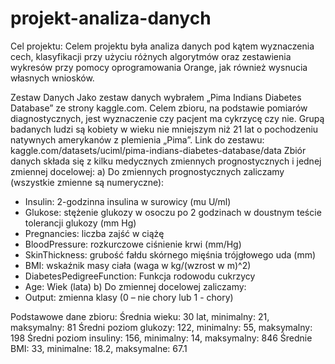 # projekt-analiza-danych

Cel projektu:
Celem projektu była analiza danych pod kątem wyznaczenia cech, klasyfikacji przy użyciu różnych algorytmów oraz zestawienia wykresów przy pomocy oprogramowania Orange, jak również wysnucia własnych wniosków.

Zestaw Danych
Jako zestaw danych wybrałem „Pima Indians Diabetes Database” ze strony kaggle.com. Celem zbioru, na podstawie pomiarów diagnostycznych, jest wyznaczenie czy pacjent ma cykrzycę czy nie. Grupą badanych ludzi są kobiety w wieku nie mniejszym niż 21 lat o pochodzeniu natywnych amerykanów z plemienia „Pima”. 
Link do zestawu: kaggle.com/datasets/uciml/pima-indians-diabetes-database/data
Zbiór danych składa się z kilku medycznych zmiennych prognostycznych i jednej zmiennej docelowej:
a) Do zmiennych prognostycznych zaliczamy (wszystkie zmienne są numeryczne):
- Insulin: 2-godzinna insulina w surowicy (mu U/ml)
- Glukose: stężenie glukozy w osoczu po 2 godzinach w doustnym teście tolerancji glukozy     (mm Hg)
- Pregnancies:  liczba zajść w ciążę
- BloodPressure: rozkurczowe ciśnienie krwi (mm/Hg)
- SkinThickness: grubość fałdu skórnego mięśnia trójgłowego uda (mm)
- BMI: wskaźnik masy ciała (waga w kg/(wzrost w m)^2)
- DiabetesPedigreeFunction: Funkcja rodowodu cukrzycy
- Age: Wiek (lata)
b) Do zmiennej docelowej zaliczamy: 
- Output: zmienna klasy (0 – nie chory lub 1 - chory)

Podstawowe dane zbioru:
Średnia wieku: 30 lat, minimalny: 21, maksymalny: 81
Średni poziom glukozy: 122, minimalny: 55, maksymalny: 198
Średni poziom insuliny: 156, minimalny: 14, maksymalny: 846
Średnie BMI: 33, minimalne: 18.2, maksymalne: 67.1